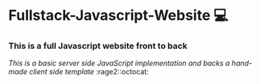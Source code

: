 # Fullstack-Javascript-Website :computer:
### This is a full Javascript website front to back 

*This is a basic server side JavaScript implementation and
backs a hand-made client side template* :rage2::octocat:
